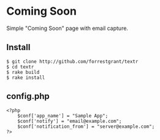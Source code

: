 # Coming Soon

Simple "Coming Soon" page with email capture.

## Install
	$ git clone http://github.com/forrestgrant/textr
	$ cd textr
	$ rake build
	$ rake install

## config.php
	<?php
		$conf['app_name'] = "Sample App";
		$conf['notify'] = "email@example.com";
		$conf['notification_from'] = "server@example.com";
	?>